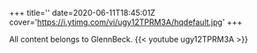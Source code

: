 +++
title=''
date=2020-06-11T18:45:01Z
cover='https://i.ytimg.com/vi/ugy12TPRM3A/hqdefault.jpg'
+++

All content belongs to GlennBeck.
{{< youtube ugy12TPRM3A >}}
